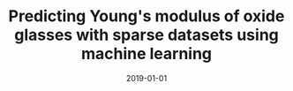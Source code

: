 ---
title: "Predicting Young's modulus of oxide glasses with sparse datasets using machine learning"
collection: publications
permalink: /publication/2019-predicting-young-s-modulus-of-oxide-glasses-with-sparse-datasets-using-machine-learning
authors: Bishnoi, Suresh; Singh, Sourabh; Ravinder, R; Bauchy, Mathieu; Gosvami, Nitya Nand; Kodamana, Hariprasad; Krishnan, NM Anoop; 
date: 2019-01-01
venue: 'Journal of Non-Crystalline Solids, North-Holland'
---